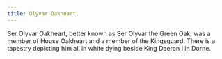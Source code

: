 ```yaml
---
title: Olyvar Oakheart.
---
```


Ser Olyvar Oakheart, better known as Ser Olyvar the Green Oak, was a member of House Oakheart and a member of the Kingsguard. There is a tapestry depicting him all in white dying beside King Daeron I in Dorne. 



